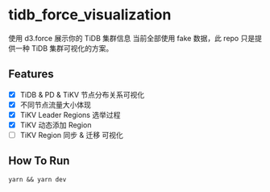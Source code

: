 # tidb_force_visualization

使用 d3.force 展示你的 TiDB 集群信息
当前全部使用 fake 数据，此 repo 只是提供一种 TiDB 集群可视化的方案。

## Features

- [x] TiDB & PD & TiKV 节点分布关系可视化
- [x] 不同节点流量大小体现
- [x] TiKV Leader Regions 选举过程
- [x] TiKV 动态添加 Region
- [ ] TiKV Region 同步 & 迁移 可视化

## How To Run

`yarn && yarn dev`
